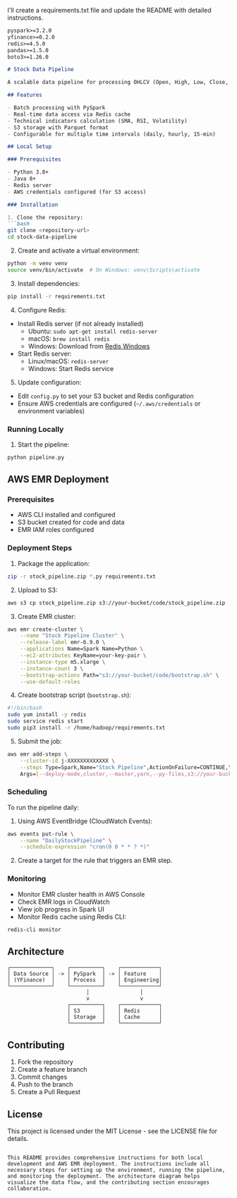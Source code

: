 I'll create a requirements.txt file and update the README with detailed instructions.

```text:requirements.txt
pyspark>=3.2.0
yfinance>=0.2.0
redis>=4.5.0
pandas>=1.5.0
boto3>=1.26.0
```

```markdown:README.md
# Stock Data Pipeline

A scalable data pipeline for processing OHLCV (Open, High, Low, Close, Volume) data for stocks, forex, and futures using PySpark and Redis.

## Features

- Batch processing with PySpark
- Real-time data access via Redis cache
- Technical indicators calculation (SMA, RSI, Volatility)
- S3 storage with Parquet format
- Configurable for multiple time intervals (daily, hourly, 15-min)

## Local Setup

### Prerequisites

- Python 3.8+
- Java 8+
- Redis server
- AWS credentials configured (for S3 access)

### Installation

1. Clone the repository:
```bash
git clone <repository-url>
cd stock-data-pipeline
```

2. Create and activate a virtual environment:
```bash
python -m venv venv
source venv/bin/activate  # On Windows: venv\Scripts\activate
```

3. Install dependencies:
```bash
pip install -r requirements.txt
```

4. Configure Redis:
- Install Redis server (if not already installed)
  - Ubuntu: `sudo apt-get install redis-server`
  - macOS: `brew install redis`
  - Windows: Download from [Redis Windows](https://github.com/microsoftarchive/redis/releases)
- Start Redis server:
  - Linux/macOS: `redis-server`
  - Windows: Start Redis service

5. Update configuration:
- Edit `config.py` to set your S3 bucket and Redis configuration
- Ensure AWS credentials are configured (`~/.aws/credentials` or environment variables)

### Running Locally

1. Start the pipeline:
```bash
python pipeline.py
```

## AWS EMR Deployment

### Prerequisites

- AWS CLI installed and configured
- S3 bucket created for code and data
- EMR IAM roles configured

### Deployment Steps

1. Package the application:
```bash
zip -r stock_pipeline.zip *.py requirements.txt
```

2. Upload to S3:
```bash
aws s3 cp stock_pipeline.zip s3://your-bucket/code/stock_pipeline.zip
```

3. Create EMR cluster:
```bash
aws emr create-cluster \
    --name "Stock Pipeline Cluster" \
    --release-label emr-6.9.0 \
    --applications Name=Spark Name=Python \
    --ec2-attributes KeyName=your-key-pair \
    --instance-type m5.xlarge \
    --instance-count 3 \
    --bootstrap-actions Path="s3://your-bucket/code/bootstrap.sh" \
    --use-default-roles
```

4. Create bootstrap script (`bootstrap.sh`):
```bash
#!/bin/bash
sudo yum install -y redis
sudo service redis start
sudo pip3 install -r /home/hadoop/requirements.txt
```

5. Submit the job:
```bash
aws emr add-steps \
    --cluster-id j-XXXXXXXXXXXXX \
    --steps Type=Spark,Name="Stock Pipeline",ActionOnFailure=CONTINUE,\
    Args=[--deploy-mode,cluster,--master,yarn,--py-files,s3://your-bucket/code/stock_pipeline.zip,s3://your-bucket/code/pipeline.py]
```

### Scheduling

To run the pipeline daily:

1. Using AWS EventBridge (CloudWatch Events):
```bash
aws events put-rule \
    --name "DailyStockPipeline" \
    --schedule-expression "cron(0 0 * * ? *)"
```

2. Create a target for the rule that triggers an EMR step.

### Monitoring

- Monitor EMR cluster health in AWS Console
- Check EMR logs in CloudWatch
- View job progress in Spark UI
- Monitor Redis cache using Redis CLI:
```bash
redis-cli monitor
```

## Architecture

```
┌─────────────┐    ┌──────────┐    ┌────────────┐
│ Data Source │ -> │ PySpark  │ -> │ Feature    │
│ (YFinance)  │    │ Process  │    │ Engineering│
└─────────────┘    └──────────┘    └────────────┘
                         │                │
                         v                v
                   ┌──────────┐    ┌────────────┐
                   │ S3       │    │ Redis      │
                   │ Storage  │    │ Cache      │
                   └──────────┘    └────────────┘
```

## Contributing

1. Fork the repository
2. Create a feature branch
3. Commit changes
4. Push to the branch
5. Create a Pull Request

## License

This project is licensed under the MIT License - see the LICENSE file for details.
```

This README provides comprehensive instructions for both local development and AWS EMR deployment. The instructions include all necessary steps for setting up the environment, running the pipeline, and monitoring the deployment. The architecture diagram helps visualize the data flow, and the contributing section encourages collaboration.
